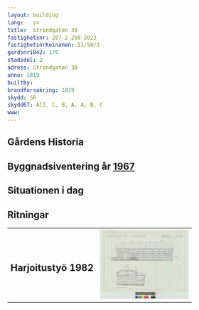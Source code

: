 ```yaml
---
layout: building
lang:   sv
title:  Strandgatan 30
fastighetsnr: 287-2-250-2023
fastighetsnrKeinanen: II/50/3
gardsnr1842: 170
stadsdel: 2
adress: Strandgatan 30
anno: 1819
builtby:
brandforsakring: 1819
skydd: SR
skydd67: AII, C, B, A, A, B, C
www:
---
```

## Gårdens Historia


## Byggnadsiventering år <a href="/sources/keinanen_karki.pdf">1967</a>


## Situationen i dag


## Ritningar
<table>
<tr>
<td><h2>Harjoitustyö 1982</h2></td><td>
<a href="C3_28_3_1982_045.jpg" rel="lightbox"><img src="C3_28_3_1982_045.jpg" title="piirrustus" width="200px"></a></td>
</tr>
</table>